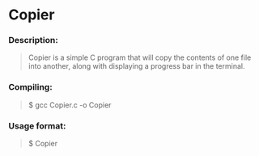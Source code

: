 # Copier
### Description:
> Copier is a simple C program that will copy the contents of one file into another, along with displaying a progress bar in the terminal. 

### Compiling:
> $ gcc Copier.c -o Copier

### Usage format:
> $ Copier <SourceFile> <DestinationFile>

